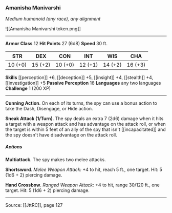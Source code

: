 ### Amanisha Manivarshi
_Medium humanoid (any race), any alignment_

![[Amanisha Manivarshi token.png]]


---

**Armor Class** 12
**Hit Points** 27 (6d8)
**Speed** 30 ft.

| STR     | DEX     | CON     | INT     | WIS     | CHA     |
|---------|---------|---------|---------|---------|---------|
| 10 (+0) | 15 (+2) | 10 (+0) | 12 (+1) | 14 (+2) | 16 (+3) |

**Skills** [[perception]] +6, [[deception]] +5, [[insight]] +4, [[stealth]] +4, [[investigation]] +5
**Passive Perception** 16
**Languages** any two languages
**Challenge** 1 (200 XP)

---

**Cunning Action**. On each of its turns, the spy can use a bonus action to take the Dash, Disengage, or Hide action.

**Sneak Attack (1/Turn)**. The spy deals an extra 7 (2d6) damage when it hits a target with a weapon attack and has advantage on the attack roll, or when the target is within 5 feet of an ally of the spy that isn't [[incapacitated]] and the spy doesn't have disadvantage on the attack roll.

##### Actions
**Multiattack**. The spy makes two melee attacks.

**Shortsword**. _Melee Weapon Attack:_ +4 to hit, reach 5 ft., one target. Hit: 5 (1d6 + 2) piercing damage.

**Hand Crossbow**. _Ranged Weapon Attack:_ +4 to hit, range 30/120 ft., one target. Hit: 5 (1d6 + 2) piercing damage.


---

Source: [[JttRC]], page 127